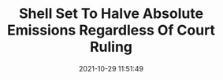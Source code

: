 ---
"title": "Shell Set To Halve Absolute Emissions Regardless Of Court Ruling"
"date": "2021-10-29 11:51:49"
"feed_name": "RIGZONE"
"feed_website": "http://www.rigzone.com/"
"feed_rss": "http://www.rigzone.com/news/rss/rigzone_latest.aspx"
"link": "https://www.rigzone.com/news/shell_set_to_halve_absolute_emissions_regardless_of_court_ruling-29-oct-2021-166857-article/?rss=true"
"source": "None"
"file": "_posts/2021-1-1-bace8ec3dd8a7f7c9c5a1c515acb508383a5cab2.md"
"accident": "0"
"drilling": "0"
"dead": "0"
"injured": "0"
"arrested": "0"
"place": "unknown place"
"where": "unknown site"
"causes": "unknown"
"place_uri": "unknown place"
---